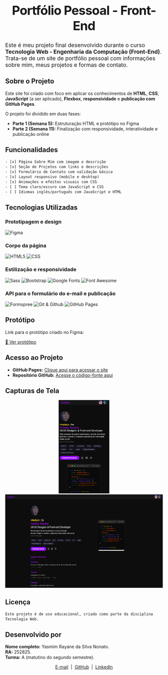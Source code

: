 <h1 align="center" style="font-weight:700; font-size:2.5rem; letter-spacing:-1px;">Portfólio Pessoal - Front-End</h1>

<p style="font-size:1.1rem;">Este é meu projeto final desenvolvido durante o curso <strong>Tecnologia Web - Engenharia da Computação (Front-End)</strong>. Trata-se de um site de portfólio pessoal com informações sobre mim, meus projetos e formas de contato.</p>

<h2>Sobre o Projeto</h2>

Este site foi criado com foco em aplicar os conhecimentos de **HTML**, **CSS**, **JavaScript** (a ser aplicado), **Flexbox**, **responsividade** e **publicação com GitHub Pages**.

O projeto foi dividido em duas fases:
- **Parte 1 (Semana 5):** Estruturação HTML e protótipo no Figma  
- **Parte 2 (Semana 11):** Finalização com responsividade, interatividade e publicação online

<h2>Funcionalidades</h2>

    - [x] Página Sobre Mim com imagem e descrição
    - [x] Seção de Projetos com links e descrições
    - [x] Formulário de Contato com validação básica
    - [x] Layout responsivo (mobile e desktop)
    - [x] Animações e efeitos visuais com CSS
    - [ ] Tema claro/escuro com JavaScript e CSS
    - [ ] Idiomas inglês/português com JavaScript e HTML

## Tecnologias Utilizadas

<h3>Prototipagem e design</h3>

![Figma](https://img.shields.io/badge/Figma-000?logo=figma&logoColor=white)

<h3>Corpo da página</h3>

![HTML5](https://img.shields.io/badge/HTML5-000?logo=html5&logoColor=white)
![CSS](https://img.shields.io/badge/CSS-000?logo=css&logoColor=white)

<h3>Estilização e responsividade</h3>

![Sass](https://img.shields.io/badge/Sass-000?logo=Sass&logoColor=white)
![Bootstrap](https://img.shields.io/badge/Bootstrap-000?logo=Bootstrap&logoColor=white)
![Google Fonts](https://img.shields.io/badge/Google%20Fonts-000?logo=Google-Fonts&logoColor=white)
![Font Awesome](https://img.shields.io/badge/Font%20Awesome-000?logo=Font-Awesome&logoColor=white)


<h3>API para o formulário do e-mail e publicação</h3>

![Formspree](https://img.shields.io/badge/Formspree-000?logo=Formspree&logoColor=white)
![Git & Github](https://img.shields.io/badge/Git%20&%20GitHub-000?logo=git&logoColor=white)
![GitHub Pages](https://img.shields.io/badge/Github%20Pages-000?logo=Github&logoColor=white)


<h2>Protótipo</h2>
Link para o protótipo criado no Figma:

[🔗 Ver protótipo](https://www.figma.com/proto/r6YEu3B7Mkz5T44HFqD08c/Portfolio-for-Web-Development?page-id=0%3A1&node-id=78-11601&viewport=874%2C-1136%2C0.5&t=JnigT85uKSAhLjnN-1&scaling=min-zoom&content-scaling=fixed&starting-point-node-id=78%3A11601)

<h2>Acesso ao Projeto</h2>

- **GitHub Pages:** [Clique aqui para acessar o site](https://yasmim-rayane.github.io/portfolio-front-end-parte1/)
- **Repositório GitHub:** [Acesse o código-fonte aqui](https://github.com/yasmim-rayane/portfolio-front-end-parte1)

<h2>Capturas de Tela</h2>

<div align="center">
    <img alt="Captura de tela do portfólio mobile" src="assets/images/screenshots/mobile-1.png" height="298"/>
    <img alt="Captura de tela do portfólio desktop" src="assets/images/screenshots/web-1.png" height="298"/>
</div>

<h2>Licença</h2>

    Este projeto é de uso educacional, criado como parte da disciplina Tecnologia Web.

<h2>Desenvolvido por</h2>

**Nome completo:** Yasmim Rayane da Silva Nonato.<br>
**RA:** 252825.<br>
**Turma:** A (matutino do segundo semestre).

<p align="center">
    <a href="mailto:silva.yasmimray@gmail.com" target="_blank">E-mail</a> &nbsp;|&nbsp;
    <a href="https://github.com/yasmim-rayane" target="_blank">GitHub</a> &nbsp;|&nbsp;
    <a href="https://www.linkedin.com/in/yasmimrayane" target="_blank">LinkedIn</a>
</p>
